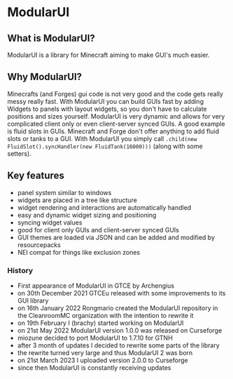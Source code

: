 # ModularUI

## What is ModularUI?
ModularUI is a library for Minecraft aiming to make GUI's much easier.

## Why ModularUI?
Minecrafts (and Forges) gui code is not very good and the code gets really messy really fast. With ModularUI you can build
GUIs fast by adding Widgets to panels with layout widgets, so you don't have to calculate positions and sizes yourself.
ModularUI is very dynamic and allows for very complicated client only or even client-server synced GUIs.
A good example is fluid slots in GUIs. Minecraft and Forge don't offer anything to add fluid slots or tanks to a GUI.
With ModularUI you simply call `.child(new FluidSlot().syncHandler(new FluidTank(16000)))` (along with some setters).

## Key features
- panel system similar to windows
- widgets are placed in a tree like structure
- widget rendering and interactions are automatically handled
- easy and dynamic widget sizing and positioning
- syncing widget values
- good for client only GUIs and client-server synced GUIs
- GUI themes are loaded via JSON and can be added and modified by resourcepacks
- NEI compat for things like exclusion zones

### History
- First appearance of ModularUI in GTCE by Archengius
- on 30th December 2021 GTCEu released with some improvements to its GUI library
- on 16th January 2022 Rongmario created the ModularUI repository in the CleanroomMC organization with the intention to rewrite it
- on 19th February I (brachy) started working on ModularUI
- on 21st May 2022 ModularUI version 1.0.0 was released on Curseforge
- miozune decided to port ModularUI to 1.7.10 for GTNH
- after 3 month of updates I decided to rewrite some parts of the library
- the rewrite turned very large and thus ModularUI 2 was born
- on 21st March 2023 I uploaded version 2.0.0 to Curseforge
- since then ModularUI is constantly receiving updates
